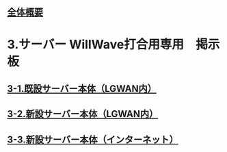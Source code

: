 ## [全体概要](https://github.com/city-soja-chiiki/QGIS)  
# 3.サーバー  WillWave打合用専用　掲示板
## [3-1.既設サーバー本体（LGWAN内）](https://github.com/city-soja-chiiki/QGIS-3/blob/main/3-1.%E6%97%A2%E8%A8%AD%E3%82%B5%E3%83%BC%E3%83%90%E3%83%BC%E6%9C%AC%E4%BD%93%EF%BC%88LGWAN%E5%86%85%EF%BC%89.md) 

## [3-2.新設サーバー本体（LGWAN内）](https://github.com/city-soja-chiiki/QGIS-3/blob/main/3-2.%E6%96%B0%E8%A8%AD%E3%82%B5%E3%83%BC%E3%83%90%E3%83%BC%E6%9C%AC%E4%BD%93%EF%BC%88LGWAN%E5%86%85%EF%BC%89.md)

## [3-3.新設サーバー本体（インターネット）  ](https://github.com/city-soja-chiiki/QGIS-3/blob/main/3-3.%E6%96%B0%E8%A8%AD%E3%82%B5%E3%83%BC%E3%83%90%E3%83%BC%E6%9C%AC%E4%BD%93%EF%BC%88%E3%82%A4%E3%83%B3%E3%82%BF%E3%83%BC%E3%83%8D%E3%83%83%E3%83%88%EF%BC%89%20%20.md)
